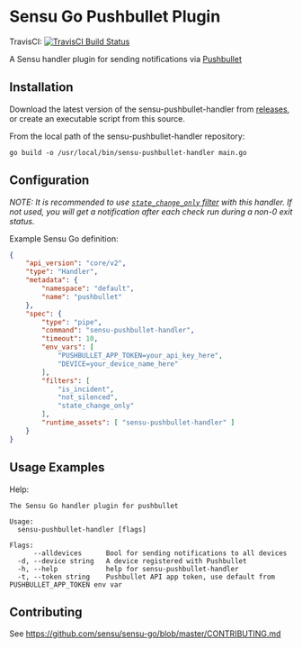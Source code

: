 # Sensu Go Pushbullet Plugin
TravisCI: [![TravisCI Build Status](https://travis-ci.com/rgeniesse/sensu-pushbullet-handler.svg?branch=master)](https://travis-ci.com/rgeniesse/sensu-pushbullet-handler)

A Sensu handler plugin for sending notifications via [Pushbullet][2]

## Installation

Download the latest version of the sensu-pushbullet-handler from [releases][1],
or create an executable script from this source.

From the local path of the sensu-pushbullet-handler repository:

```
go build -o /usr/local/bin/sensu-pushbullet-handler main.go
```

## Configuration

_NOTE: It is recommended to use [`state_change_only` filter][3] with this handler. If not used, you will get a notification after each check run during a non-0 exit status._

Example Sensu Go definition:

```json
{
    "api_version": "core/v2",
    "type": "Handler",
    "metadata": {
        "namespace": "default",
        "name": "pushbullet"
    },
    "spec": {
        "type": "pipe",
        "command": "sensu-pushbullet-handler",
        "timeout": 10,
        "env_vars": [
            "PUSHBULLET_APP_TOKEN=your_api_key_here",
            "DEVICE=your_device_name_here"
        ],
        "filters": [
            "is_incident",
            "not_silenced",
            "state_change_only"
        ],
        "runtime_assets": [ "sensu-pushbullet-handler" ]
    }
}
```

## Usage Examples

Help:

```
The Sensu Go handler plugin for pushbullet

Usage:
  sensu-pushbullet-handler [flags]

Flags:
      --alldevices      Bool for sending notifications to all devices
  -d, --device string   A device registered with Pushbullet
  -h, --help            help for sensu-pushbullet-handler
  -t, --token string    Pushbullet API app token, use default from PUSHBULLET_APP_TOKEN env var
```

## Contributing

See https://github.com/sensu/sensu-go/blob/master/CONTRIBUTING.md

[1]: https://github.com/CHANGEME/sensu-CHANGEME/releases
[2]: https://www.pushbullet.com/
[3]: https://docs.sensu.io/sensu-go/5.1/reference/filters/#handling-state-change-only
